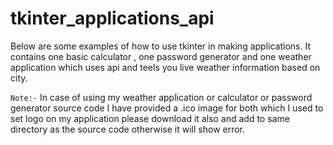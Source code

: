 # tkinter_applications_api
Below are some examples of how to use tkinter in making applications. It contains one basic calculator , one password generator and one weather application which  uses api and teels you live weather information based on city.

`Note:-` In case of using my weather application or calculator or password generator source code I have provided a .ico image for both which I used to set logo on my application please download it also and add to same directory as the source code otherwise it will show error.
